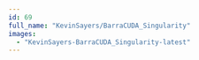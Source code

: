 ```yaml
---
id: 69
full_name: "KevinSayers/BarraCUDA_Singularity"
images: 
  - "KevinSayers-BarraCUDA_Singularity-latest"
---
```

